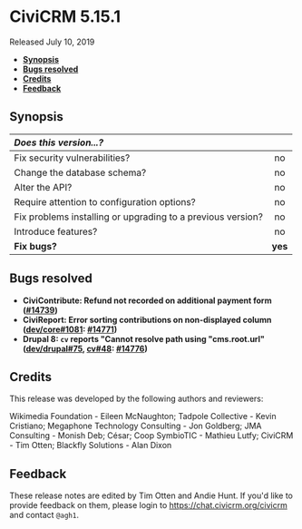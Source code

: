 # CiviCRM 5.15.1

Released July 10, 2019

- **[Synopsis](#synopsis)**
- **[Bugs resolved](#bugs)**
- **[Credits](#credits)**
- **[Feedback](#feedback)**

## <a name="synopsis"></a>Synopsis

| *Does this version...?*                                         |         |
|:--------------------------------------------------------------- |:-------:|
| Fix security vulnerabilities?                                   |   no    |
| Change the database schema?                                     |   no    |
| Alter the API?                                                  |   no    |
| Require attention to configuration options?                     |   no    |
| Fix problems installing or upgrading to a previous version?     |   no    |
| Introduce features?                                             |   no    |
| **Fix bugs?**                                                   | **yes** |

## <a name="bugs"></a>Bugs resolved

- **CiviContribute: Refund not recorded on additional payment form ([#14739](https://github.com/civicrm/civicrm-core/pull/14739))**
- **CiviReport: Error sorting contributions on non-displayed column ([dev/core#1081](https://lab.civicrm.org/dev/core/issues/1081):
  [#14771](https://github.com/civicrm/civicrm-core/pull/14771))**
- **Drupal 8: `cv` reports "Cannot resolve path using "cms.root.url" ([dev/drupal#75](https://lab.civicrm.org/dev/drupal/issues/75),
  [cv#48](https://github.com/civicrm/cv/issues/48): [#14776](https://github.com/civicrm/civicrm-core/pull/14776))**

## <a name="credits"></a>Credits

This release was developed by the following authors and reviewers:

Wikimedia Foundation - Eileen McNaughton; Tadpole Collective - Kevin
Cristiano; Megaphone Technology Consulting - Jon Goldberg; JMA Consulting -
Monish Deb; César; Coop SymbioTIC - Mathieu Lutfy; CiviCRM - Tim Otten;
Blackfly Solutions - Alan Dixon

## <a name="feedback"></a>Feedback

These release notes are edited by Tim Otten and Andie Hunt.  If you'd like to
provide feedback on them, please login to https://chat.civicrm.org/civicrm and
contact `@agh1`.
